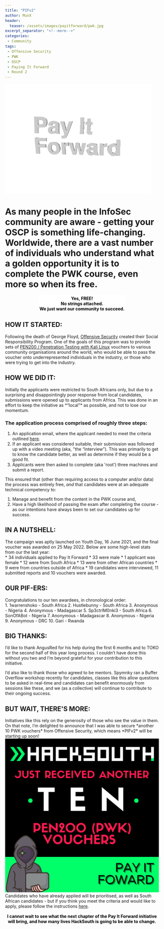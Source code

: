 ```yaml
---
title: "PIFv2"
author: MunX
header:
  teaser: /assets/images/payitforward/pwk.jpg
excerpt_separator: "<!--more-->"
categories:
 - Community
tags:
 - Offensive Security
 - PWK
 - OSCP
 - Paying It Forward
 - Round 2
---
```


<style>
.media-container {
  width: 100%;
  justify-content: center;
  display: flex;
  margin: 10px 0;
}

.media-container > * {
  margin: 0 auto;
  max-width: 100%;
}
</style>

<img src="/assets/images/payitforward/pif.gif" alt="Pay it forward!"/>

<h1> As many people in the InfoSec community are aware - getting your OSCP is something life-changing. <br/> Worldwide, there are a vast number of individuals who understand what a golden opportunity it is to complete the PWK course, even more so when its free.</h1> 
 
<p style="text-align: center;"><strong><span style="background-color: white; color: black;padding: 2px; display: inline-block">Yes, FREE! <br/> No strings attached. <br/> We just want our community to succeed. </span></strong>

<h2> HOW IT STARTED: </h2>
Following the death of George Floyd, <a target="_blank" rel="noopener noreferrer" href="https://www.offensive-security.com/"><i class="fas fa-external-link-square-alt"></i> Offensive Security</a> created their Social Responsibility Program. One of the goals of this program was to provide sets of <a target="_blank" rel="noopener noreferrer" href="https://www.offensive-security.com/pwk-oscp/"><i class="fas fa-external-link-square-alt"></i> PEN200 / Penetration Testing with Kali Linux</a> vouchers to various community organisations around the world, who would be able to pass the voucher onto underrepresented individuals in the industry, or those who were trying to get into the industry. 

<h2> HOW WE DID IT: </h2>
Initially the applicants were restricted to South Africans only, but due to a surprising and disappointingly poor response from local candidates, submissions were opened up to applicants from Africa. This was done in an effort to keep the initiative as *“local”* as possible, and not to lose our momentum. 

<h3> The application process comprised of roughly three steps: </h3>

1. An application email, where the applicant needed to meet the criteria outlined <a target="_blank" rel="noopener noreferrer" href="https://hacksouth.africa/community/Pay-It-Forward/"><i class="fas fa-external-link-square-alt"></i> here</a>. 
2. If an applicant was considered suitable, their submission was followed up with a video meeting (aka, "the “interview"). This was primarily to get to know the candidate better, as well as determine if they would be a good fit. 
3. Applicants were then asked to complete (aka 'root') three machines and submit a report. 

This ensured that (other than requiring access to a computer and/or data) the process was entirely free, *and* that candidates were at an adequate technical competency to:

1. Manage and benefit from the content in the PWK course and,
2. Have a high likelihood of passing the exam after completing the course - as our intentions have always been to set our candidates up for success. 

<h2> IN A NUTSHELL: </h2>
The campaign was aptly launched on Youth Day, 16 June 2021, and the final voucher was awarded on 25 May 2022. Below are some high-level stats from our the last year:

<br/>
* 34 individuals applied to Pay It Forward
* 33 were male
* 1 applicant was female 
* 12 were from South Africa 
* 13 were from other African countries 
* 9 were from countries outside of Africa 
* 19 candidates were interviewed, 11 submitted reports and 10 vouchers were awarded. 


<h2> OUR PIF-ERS: </h2>
Congratulations to our ten awardees, in chronological order:

<br/>
1. 1warrenshoko - South Africa
2. Hustlebunny - South Africa
3. Anonymous - Nigeria
4. Anonymous - Madagascar
5. Sp3ctrlM0nki3 - South Africa
6. SonOfABot - Nigeria
7. Anonymous - Madagascar
8. Anonymous - Nigeria
9. Anonymous - DRC
10. Gari - Rwanda


<h2> BIG THANKS: </h2>
I’d like to thank AngusRed for his help during the first 6 months and to TOKO for the second half of this year long process. I couldn’t have done this without you two and I’m beyond grateful for your contribution to this initiative. 

I’d also like to thank those who agreed to be mentors. Spymnky ran a Buffer Overflow workshop recently for candidates, classes like this allow questions to be asked in real-time and candidates can benefit enormously from sessions like these, and we (as a collective) will continue to contribute to their ongoing success. 

<h2> BUT WAIT, THERE'S MORE: </h2>
Initiatives like this rely on the generosity of those who see the value in them. On that note, I’m delighted to announce that I was able to secure *another 10 PWK vouchers* from Offensive Security, which means *PIFv2* will be starting up soon! 

<img src="/assets/images/payitforward/41DA3E0C-2AD1-4194-ADE1-3512AF29BFCF.PNG" alt="Pay it forward!"/>

<br/>
Candidates who have already applied will be prioritised, as well as South African candidates - but if you think you meet the criteria and would like to apply, please follow the instructions <a target="_blank" rel="noopener noreferrer" href="https://hacksouth.africa/community/Pay-It-Forward/"><i class="fas fa-external-link-square-alt"></i> here</a>. 


<p style="text-align: center;"><strong><span style="background-color: white; color: black;padding: 2px; display: inline-block">I cannot wait to see what the next chapter of the Pay It Forward initiative will bring, and how many lives HackSouth is going to be able to change. </span></strong>

 
